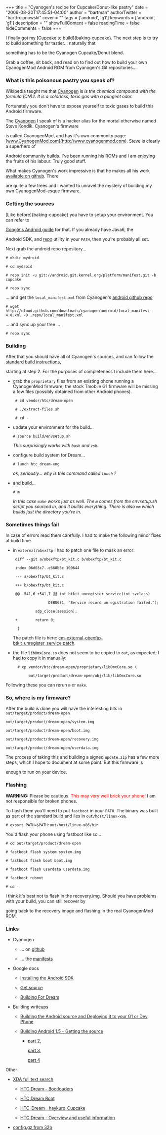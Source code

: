 +++
title = "Cyanogen's recipe for Cupcake/Donut-like pastry"
date = "2009-08-30T17:45:51-04:00"
author = "bartman"
authorTwitter = "barttrojanowski"
cover = ""
tags = ['android', 'g1']
keywords = ['android', 'g1']
description = ""
showFullContent = false
readingTime = false
hideComments = false
+++

I finally got my [Cupcake to build]{baking-cupcake}.  The next step is to try to build something far tastier... naturally that

something has to be the Cyanogen Cupcake/Donut blend.



Grab a coffee, sit back, and read on to find out how to build your own CyanogenMod Android ROM from Cyanogen's Git repositories...



<!--more-->



### What is this poisonous pastry you speak of?



Wikipedia taught me that [Cyanogen](http://en.wikipedia.org/wiki/Cyanogen) is *is the chemical compound with the formula (CN)2. It is a colorless, toxic gas with a pungent odor.*

Fortunately you don't have to expose yourself to toxic gases to build this Android firmware.



The [Cyanogen](http://twitter.com/cyanogen) I speak of is a hacker alias for the mortal otherwise named Steve Kondik.  Cyanogen's firmware

is called CyanogenMod, and has it's own community page: [www.CyanogenMod.com](http://www.cyanogenmod.com).  Steve is clearly a superhero of

Android community builds.  I've been running his ROMs and I am enjoying the fruits of his labour.  Truly good stuff.



What makes Cyanogen's work impressive is that he makes all his work [available on github](http://github.com/cyanogen).  There

are quite a few trees and I wanted to unravel the mystery of building my own CyanogenMod-esque firmware.



### Getting the sources



[Like before]{baking-cupcake} you have to setup your environment.  You can refer to 

[Google's Android guide](http://source.android.com/download#TOC-Setting-up-your-machine) for that.  If you already have Java6, the 

Android SDK, and [repo](http://source.android.com/download/using-repo) utility in your `PATH`, then you're probably all set.



Next grab the android repo repository...



    # mkdir mydroid

    # cd mydroid

    # repo init -u git://android.git.kernel.org/platform/manifest.git -b cupcake

    # repo sync



... and get the `local_manifest.xml` from Cyanogen's [android github repo](http://github.com/cyanogen/android/downloads)



    # wget http://cloud.github.com/downloads/cyanogen/android/local_manifest-4.0.xml -O .repo/local_manifest.xml



... and sync up your tree ...



    # repo sync



### Building



After that you should have all of Cyanogen's sources, and can follow the [standard build instructions](http://source.android.com/documentation/building-for-dream),

starting at step 2.  For the purposes of completeness I include them here...



 - grab the `proprietary` files from an existing phone running a CyanogenMod firmware; the stock Tmobile G1 firmware will be missing a few files (possibly obtained from other Android phones).



        # cd vendor/htc/dream-open

        # ./extract-files.sh

        # cd -



 - update your environment for the build...

   

   `# source build/envsetup.sh`

   

   *This surprisingly works with `bash` and `zsh`.*



 - configure build system for Dream...

   

   `# lunch htc_dream-eng`

   

   *ok, seriously... why is this command called `lunch` ?*



 - and build...

   

   `# m`

   

   *In this case `make` works just as well.  The `m` comes from the envsetup.sh script you sourced in, and it builds everything.  There is also `mm` which builds just the directory you're in.*



### Sometimes things fail



In case of errors read them carefully.  I had to make the following minor fixes at build time.



 - in `external/obexftp` I had to patch one file to mask an error:



        diff --git a/obexftp/bt_kit.c b/obexftp/bt_kit.c

        index 06d03c7..e660b5c 100644

        --- a/obexftp/bt_kit.c

        +++ b/obexftp/bt_kit.c

        @@ -541,6 +541,7 @@ int btkit_unregister_service(int svclass)

                       DEBUG(1, "Service record unregistration failed.");

                 sdp_close(session);

        +        return 0;

         }



   The patch file is here: [cm-external-obexftp-btkit_unregister_service.patch](/~bart/patches/cyanogenmod/20090904/cm-external-obexftp-btkit_unregister_service.patch).



 - the file `libOmxCore.so` does not seem to be copied to `out`, as expected; I had to copy it in manually:



         # cp vendor/htc/dream-open/proprietary/libOmxCore.so \

              out/target/product/dream-open/obj/lib/libOmxCore.so



Following these you can rerun `m` or `make`.



### So, where is my firmware?



After the build is done you will have the interesting bits in `out/target/product/dream-open`



    out/target/product/dream-open/system.img

    out/target/product/dream-open/boot.img

    out/target/product/dream-open/recovery.img

    out/target/product/dream-open/userdata.img



The process of taking this and building a signed `update.zip` has a few more steps, which I hope to document at some point.  But this firmware is

enough to run on your device.



### Flashing



<b>WARNING:</b> Please be cautious.  <font color=red>This may very well brick your phone!</font>   I am not responsible for broken phones.



To flash them you'll need to put `fastboot` in your `PATH`.  The binary was built as part of the standard build and lies in `out/host/linux-x86`.



    # export PATH=$PATH:out/host/linux-x86/bin



You'd flash your phone using fastboot like so...



    # cd out/target/product/dream-open

    # fastboot flash system system.img

    # fastboot flash boot boot.img

    # fastboot flash userdata userdata.img

    # fastboot reboot

    # cd -



I think it's best not to flash in the recovery.img.  Should you have problems with your build, you can still recover by

going back to the recovery image and flashing in the real CyanogenMod ROM.



### Links



- Cyanogen

  - ... on [github](http://github.com/cyanogen)

  - ... the [manifests](http://github.com/cyanogen/android/downloads)



- Google docs

  - [Installing the Android SDK](http://developer.android.com/sdk/1.5_r3/installing.html)

  - [Get source](http://source.android.com/download)

  - [Building For Dream](http://source.android.com/documentation/building-for-dream)



- Building writeups

  - [Building the Android source and Deploying it to your G1 or Dev Phone](http://www.koushikdutta.com/2008/12/building-android-source-and-deploying.html)

  - [Building Android 1.5 – Getting the source](http://www.johandekoning.nl/index.php/2009/06/07/building-android-15-getting-the-source) 

    - [part 2](http://www.johandekoning.nl/index.php/2009/06/08/building-android-15-building-the-source/),

      [part 3](http://www.johandekoning.nl/index.php/2009/07/03/building-android-1-5-flashing-the-phone/),

      [part 4](http://www.johandekoning.nl/index.php/2009/07/12/building-android-1-5-google-apps-and-audio-files/)



Other

  - [XDA full text search](http://wiki.xda-developers.com/index.php?pagename=FullTextSearch&s=hardspl)

    - [HTC Dream - Bootloaders](http://wiki.xda-developers.com/index.php?pagename=HTC_Dream_Bootloader)

    - [HTC Dream Root](http://wiki.xda-developers.com/index.php?pagename=HTC_Dream_Rooting)

    - [HTC_Dream__haykuro_Cupcake](http://wiki.xda-developers.com/index.php?pagename=HTC_Dream__haykuro_Cupcake)

    - [HTC Dream - Overview and useful information](http://wiki.xda-developers.com/index.php?pagename=HTC_Dream_overview_and_useful_information)



  - [config.gz from 32b](http://forum.xda-developers.com/showpost.php?p=4496062&postcount=703)




